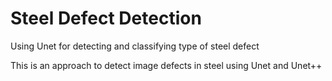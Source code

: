 # Steel Defect Detection
 Using Unet for detecting and classifying type of steel defect

This is an approach to detect image defects in steel using Unet and Unet++
